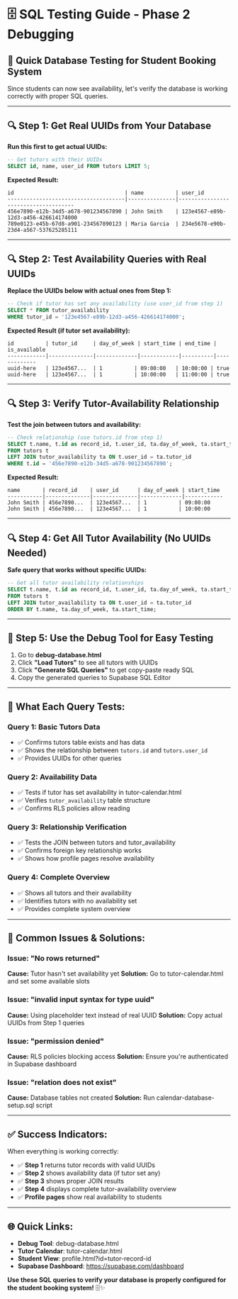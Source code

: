 # 🗄️ **SQL Testing Guide - Phase 2 Debugging**

## 🎯 **Quick Database Testing for Student Booking System**

Since students can now see availability, let's verify the database is working correctly with proper SQL queries.

---

## 🔍 **Step 1: Get Real UUIDs from Your Database**

**Run this first to get actual UUIDs:**
```sql
-- Get tutors with their UUIDs
SELECT id, name, user_id FROM tutors LIMIT 5;
```

**Expected Result:**
```
id                                   | name          | user_id
-------------------------------------|---------------|-------------------------------------
456e7890-e12b-34d5-a678-901234567890 | John Smith    | 123e4567-e89b-12d3-a456-426614174000
789e0123-e45b-67d8-a901-234567890123 | Maria Garcia  | 234e5678-e90b-23d4-a567-537625285111
```

---

## 🔍 **Step 2: Test Availability Queries with Real UUIDs**

**Replace the UUIDs below with actual ones from Step 1:**

```sql
-- Check if tutor has set any availability (use user_id from step 1)
SELECT * FROM tutor_availability 
WHERE tutor_id = '123e4567-e89b-12d3-a456-426614174000';
```

**Expected Result (if tutor set availability):**
```
id          | tutor_id     | day_of_week | start_time | end_time | is_available
------------|--------------|-------------|------------|----------|-------------
uuid-here   | 123e4567...  | 1          | 09:00:00   | 10:00:00 | true
uuid-here   | 123e4567...  | 1          | 10:00:00   | 11:00:00 | true
```

---

## 🔍 **Step 3: Verify Tutor-Availability Relationship**

**Test the join between tutors and availability:**
```sql
-- Check relationship (use tutors.id from step 1)
SELECT t.name, t.id as record_id, t.user_id, ta.day_of_week, ta.start_time
FROM tutors t
LEFT JOIN tutor_availability ta ON t.user_id = ta.tutor_id
WHERE t.id = '456e7890-e12b-34d5-a678-901234567890';
```

**Expected Result:**
```
name       | record_id    | user_id      | day_of_week | start_time
-----------|--------------|--------------|-------------|------------
John Smith | 456e7890...  | 123e4567...  | 1          | 09:00:00
John Smith | 456e7890...  | 123e4567...  | 1          | 10:00:00
```

---

## 🔍 **Step 4: Get All Tutor Availability (No UUIDs Needed)**

**Safe query that works without specific UUIDs:**
```sql
-- Get all tutor availability relationships
SELECT t.name, t.id as record_id, t.user_id, ta.day_of_week, ta.start_time, ta.end_time
FROM tutors t
LEFT JOIN tutor_availability ta ON t.user_id = ta.tutor_id
ORDER BY t.name, ta.day_of_week, ta.start_time;
```

---

## 🧪 **Step 5: Use the Debug Tool for Easy Testing**

1. Go to **debug-database.html**
2. Click **"Load Tutors"** to see all tutors with UUIDs
3. Click **"Generate SQL Queries"** to get copy-paste ready SQL
4. Copy the generated queries to Supabase SQL Editor

---

## 🎯 **What Each Query Tests:**

### **Query 1: Basic Tutors Data**
- ✅ Confirms tutors table exists and has data
- ✅ Shows the relationship between `tutors.id` and `tutors.user_id`
- ✅ Provides UUIDs for other queries

### **Query 2: Availability Data**
- ✅ Tests if tutor has set availability in tutor-calendar.html
- ✅ Verifies `tutor_availability` table structure
- ✅ Confirms RLS policies allow reading

### **Query 3: Relationship Verification**
- ✅ Tests the JOIN between tutors and tutor_availability
- ✅ Confirms foreign key relationship works
- ✅ Shows how profile pages resolve availability

### **Query 4: Complete Overview**
- ✅ Shows all tutors and their availability
- ✅ Identifies tutors with no availability set
- ✅ Provides complete system overview

---

## 🚨 **Common Issues & Solutions:**

### **Issue: "No rows returned"**
**Cause:** Tutor hasn't set availability yet
**Solution:** Go to tutor-calendar.html and set some available slots

### **Issue: "invalid input syntax for type uuid"**
**Cause:** Using placeholder text instead of real UUID
**Solution:** Copy actual UUIDs from Step 1 queries

### **Issue: "permission denied"**
**Cause:** RLS policies blocking access
**Solution:** Ensure you're authenticated in Supabase dashboard

### **Issue: "relation does not exist"**
**Cause:** Database tables not created
**Solution:** Run calendar-database-setup.sql script

---

## ✅ **Success Indicators:**

When everything is working correctly:
- ✅ **Step 1** returns tutor records with valid UUIDs
- ✅ **Step 2** shows availability data (if tutor set any)
- ✅ **Step 3** shows proper JOIN results
- ✅ **Step 4** displays complete tutor-availability overview
- ✅ **Profile pages** show real availability to students

---

## 🌐 **Quick Links:**

- **Debug Tool**: debug-database.html
- **Tutor Calendar**: tutor-calendar.html
- **Student View**: profile.html?id=tutor-record-id
- **Supabase Dashboard**: https://supabase.com/dashboard

**Use these SQL queries to verify your database is properly configured for the student booking system!** 🗄️✨
